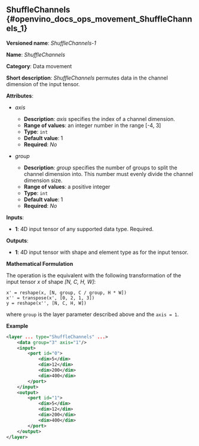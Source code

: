 ## ShuffleChannels <a name="ShuffleChannels"></a> {#openvino_docs_ops_movement_ShuffleChannels_1}

**Versioned name**: *ShuffleChannels-1*

**Name**: *ShuffleChannels*

**Category**: Data movement

**Short description**: *ShuffleChannels* permutes data in the channel dimension of the input tensor.

**Attributes**:

* *axis*

  * **Description**: *axis* specifies the index of a channel dimension.
  * **Range of values**: an integer number in the range [-4, 3]
  * **Type**: `int`
  * **Default value**: 1
  * **Required**: *No*

* *group*

  * **Description**: *group* specifies the number of groups to split the channel dimension into. This number must evenly divide the channel dimension size.
  * **Range of values**: a positive integer
  * **Type**: `int`
  * **Default value**: 1
  * **Required**: *No*

**Inputs**:

*   **1**: 4D input tensor of any supported data type. Required.

**Outputs**:

*   **1**: 4D input tensor with shape and element type as for the input tensor.

**Mathematical Formulation**

The operation is the equivalent with the following transformation of the input tensor *x* of shape *[N, C, H, W]*:

```
x' = reshape(x, [N, group, C / group, H * W])
x'' = transpose(x', [0, 2, 1, 3])
y = reshape(x'', [N, C, H, W])
```

where `group` is the layer parameter described above and the `axis = 1`.

**Example**

```xml
<layer ... type="ShuffleChannels" ...>
    <data group="3" axis="1"/>
    <input>
        <port id="0">
            <dim>5</dim>
            <dim>12</dim>
            <dim>200</dim>
            <dim>400</dim>
        </port>
    </input>
    <output>
        <port id="1">
            <dim>5</dim>
            <dim>12</dim>
            <dim>200</dim>
            <dim>400</dim>
        </port>
    </output>
</layer>
```
